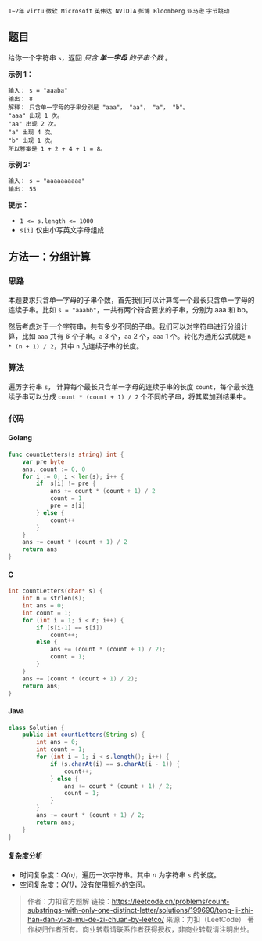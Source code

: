 `1~2年` `virtu` `微软 Microsoft` `英伟达 NVIDIA` `彭博 Bloomberg` `亚马逊` `字节跳动`

## 题目

给你一个字符串 `s`，返回 *只含 **单一字母** 的子串个数* 。



**示例 1：**

```
输入： s = "aaaba"
输出： 8
解释： 只含单一字母的子串分别是 "aaa"， "aa"， "a"， "b"。
"aaa" 出现 1 次。
"aa" 出现 2 次。
"a" 出现 4 次。
"b" 出现 1 次。
所以答案是 1 + 2 + 4 + 1 = 8。
```

**示例 2:**

```
输入： s = "aaaaaaaaaa"
输出： 55
```

**提示：**

- `1 <= s.length <= 1000`
- `s[i]` 仅由小写英文字母组成

## 方法一：分组计算

### 思路

本题要求只含单一字母的子串个数，首先我们可以计算每一个最长只含单一字母的连续子串。比如 `s = "aaabb"`，一共有两个符合要求的子串，分别为 aaa 和 bb。

然后考虑对于一个字符串，共有多少不同的子串。我们可以对字符串进行分组计算，比如 `aaa` 共有 6 个子串。`a` 3 个，`aa` 2 个，`aaa` 1 个。转化为通用公式就是 `n * (n + 1) / 2`，其中 `n` 为连续子串的长度。

### 算法

遍历字符串 `s`， 计算每个最长只含单一字母的连续子串的长度 `count`，每个最长连续子串可以分成 `count * (count + 1) / 2` 个不同的子串，将其累加到结果中。

### 代码

#### Golang

```go
func countLetters(s string) int {
    var pre byte
    ans, count := 0, 0
    for i := 0; i < len(s); i++ {
        if  s[i] != pre {
            ans += count * (count + 1) / 2
            count = 1
            pre = s[i]
        } else {
            count++
        }
    }
    ans += count * (count + 1) / 2
    return ans
}
```

#### C

```c
int countLetters(char* s) {
    int n = strlen(s);
    int ans = 0;
    int count = 1;
    for (int i = 1; i < n; i++) {
        if (s[i-1] == s[i])
            count++;
        else {
            ans += (count * (count + 1) / 2);
            count = 1;
        }
    }
    ans += (count * (count + 1) / 2);
    return ans;
}
```

#### Java

```java
class Solution {
    public int countLetters(String s) {
        int ans = 0;
        int count = 1;
        for (int i = 1; i < s.length(); i++) {
            if (s.charAt(i) == s.charAt(i - 1)) {
                count++;
            } else {
                ans += count * (count + 1) / 2;
                count = 1;
            }
        }
        ans += count * (count + 1) / 2;
        return ans;
    }
}
```

#### 复杂度分析

- 时间复杂度：*O(n)*，遍历一次字符串。其中 *n* 为字符串 `s` 的长度。
- 空间复杂度：*O(1)*，没有使用额外的空间。

> 作者：力扣官方题解
> 链接：https://leetcode.cn/problems/count-substrings-with-only-one-distinct-letter/solutions/199690/tong-ji-zhi-han-dan-yi-zi-mu-de-zi-chuan-by-leetco/
> 来源：力扣（LeetCode）
> 著作权归作者所有。商业转载请联系作者获得授权，非商业转载请注明出处。



